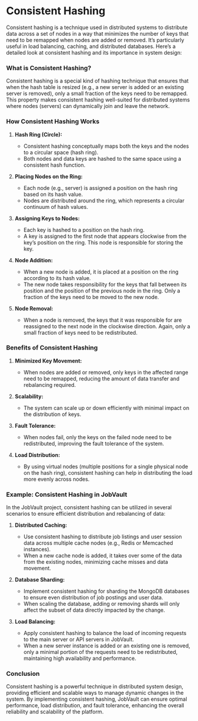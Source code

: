# Consistent Hashing
Consistent hashing is a technique used in distributed systems to distribute data across a set of nodes in a way that minimizes the number of keys that need to be remapped when nodes are added or removed. It’s particularly useful in load balancing, caching, and distributed databases. Here’s a detailed look at consistent hashing and its importance in system design:

### What is Consistent Hashing?

Consistent hashing is a special kind of hashing technique that ensures that when the hash table is resized (e.g., a new server is added or an existing server is removed), only a small fraction of the keys need to be remapped. This property makes consistent hashing well-suited for distributed systems where nodes (servers) can dynamically join and leave the network.

### How Consistent Hashing Works

1. **Hash Ring (Circle):**
   - Consistent hashing conceptually maps both the keys and the nodes to a circular space (hash ring).
   - Both nodes and data keys are hashed to the same space using a consistent hash function.

2. **Placing Nodes on the Ring:**
   - Each node (e.g., server) is assigned a position on the hash ring based on its hash value.
   - Nodes are distributed around the ring, which represents a circular continuum of hash values.

3. **Assigning Keys to Nodes:**
   - Each key is hashed to a position on the hash ring.
   - A key is assigned to the first node that appears clockwise from the key’s position on the ring. This node is responsible for storing the key.

4. **Node Addition:**
   - When a new node is added, it is placed at a position on the ring according to its hash value.
   - The new node takes responsibility for the keys that fall between its position and the position of the previous node in the ring. Only a fraction of the keys need to be moved to the new node.

5. **Node Removal:**
   - When a node is removed, the keys that it was responsible for are reassigned to the next node in the clockwise direction. Again, only a small fraction of keys need to be redistributed.

### Benefits of Consistent Hashing

1. **Minimized Key Movement:**
   - When nodes are added or removed, only keys in the affected range need to be remapped, reducing the amount of data transfer and rebalancing required.

2. **Scalability:**
   - The system can scale up or down efficiently with minimal impact on the distribution of keys.

3. **Fault Tolerance:**
   - When nodes fail, only the keys on the failed node need to be redistributed, improving the fault tolerance of the system.

4. **Load Distribution:**
   - By using virtual nodes (multiple positions for a single physical node on the hash ring), consistent hashing can help in distributing the load more evenly across nodes.

### Example: Consistent Hashing in JobVault

In the JobVault project, consistent hashing can be utilized in several scenarios to ensure efficient distribution and rebalancing of data:

1. **Distributed Caching:**
   - Use consistent hashing to distribute job listings and user session data across multiple cache nodes (e.g., Redis or Memcached instances).
   - When a new cache node is added, it takes over some of the data from the existing nodes, minimizing cache misses and data movement.

2. **Database Sharding:**
   - Implement consistent hashing for sharding the MongoDB databases to ensure even distribution of job postings and user data.
   - When scaling the database, adding or removing shards will only affect the subset of data directly impacted by the change.

3. **Load Balancing:**
   - Apply consistent hashing to balance the load of incoming requests to the main server or API servers in JobVault.
   - When a new server instance is added or an existing one is removed, only a minimal portion of the requests need to be redistributed, maintaining high availability and performance.

### Conclusion

Consistent hashing is a powerful technique in distributed system design, providing efficient and scalable ways to manage dynamic changes in the system. By implementing consistent hashing, JobVault can ensure optimal performance, load distribution, and fault tolerance, enhancing the overall reliability and scalability of the platform.